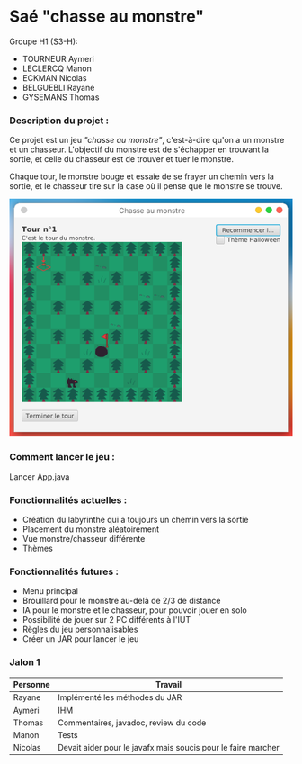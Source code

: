 # Saé "chasse au monstre"

Groupe H1 (S3-H):

- TOURNEUR Aymeri
- LECLERCQ Manon
- ECKMAN Nicolas
- BELGUEBLI Rayane
- GYSEMANS Thomas


### Description du projet :

Ce projet est un jeu _"chasse au monstre"_, c'est-à-dire qu'on a un monstre et un chasseur. L'objectif du monstre est de s'échapper en trouvant la sortie, et celle du chasseur est de trouver et tuer le monstre. 

Chaque tour, le monstre bouge et essaie de se frayer un chemin vers la sortie, et le chasseur tire sur la case où il pense que le monstre se trouve.


![](screenshots/image.png)

### Comment lancer le jeu :

Lancer App.java

### Fonctionnalités actuelles :

- Création du labyrinthe qui a toujours un chemin vers la sortie
- Placement du monstre aléatoirement
- Vue monstre/chasseur différente
- Thèmes


### Fonctionnalités futures :

- Menu principal
- Brouillard pour le monstre au-delà de 2/3 de distance
- IA pour le monstre et le chasseur, pour pouvoir jouer en solo
- Possibilité de jouer sur 2 PC différents à l'IUT
- Règles du jeu personnalisables
- Créer un JAR pour lancer le jeu


### Jalon 1


|Personne|Travail|
|--------|-------|
|Rayane|Implémenté les méthodes du JAR|
|Aymeri|IHM|
|Thomas|Commentaires, javadoc, review du code|
|Manon|Tests|
|Nicolas|Devait aider pour le javafx mais soucis pour le faire marcher|